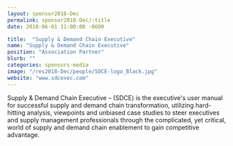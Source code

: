 ```yaml
---
layout: sponsor2018-Dec
permalink: sponsor2018-Dec/:title
date: 2010-06-01 11:00:00 -0600

title:  "Supply & Demand Chain Executive"
name: "Supply & Demand Chain Executive"
position: "Association Partner"
blurb: ""
categories: sponsors-media
image: "/res2018-Dec/people/SDCE-logo_Black.jpg"
website: "www.sdcexec.com"
---
```


Supply & Demand Chain Executive – (SDCE) is the executive's user manual for successful supply and demand chain transformation, utilizing hard-hitting analysis, viewpoints and unbiased case studies to steer executives and supply management professionals through the complicated, yet critical, world of supply and demand chain enablement to gain competitive advantage.
